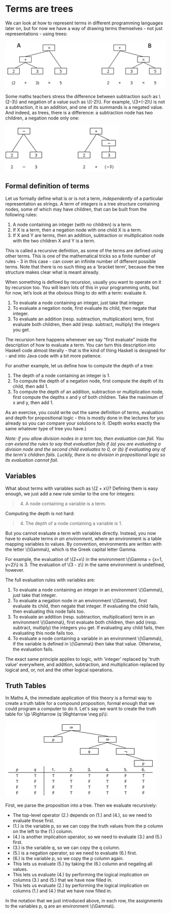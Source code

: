 # Terms are trees

We can look at how to represent terms in different programming languages later on, but for now we have a way of drawing terms themselves - not just representations - using trees:

![tree representation of two terms](../images/termtrees.png)

Some maths teachers stress the difference between subtraction such as \\(2-3\\) and negation of a value such as \\((-2)\\). For example, \\(3+(-2)\\) is not a subtraction, it is an addition, and one of its summands is a negated value. And indeed, as trees, there is a difference: a subtraction node has two children, a negation node only one:

![trees for negation and subtraction](../images/negsubtree.png)

## Formal definition of terms

Let us formally define what is or is not a term, _independently_ of a particular representation as strings. A term of integers is a tree structure containing nodes, some of which may have children, that can be built from the following rules:

  1. A node containing an integer (with no children) is a term.
  2. If X is a term, then a negation node with one child X is a term.
  3. If X and Y are terms, then an addition, subtraction or multiplication node with the two children X and Y is a term.

This is called a recursive definition, as some of the terms are defined using other terms. This is one of the mathematical tricks so a finite number of rules - 3 in this case - can cover an infinite number of different possible terms. Note that there is no such thing as a 'bracket term', because the tree structure makes clear what is meant already.

When something is defined by recursion, usually you want to operate on it by recursion too. You will learn lots of this in your programming units, but for now, let’s look at the obvious thing to do with a term: evaluate it. 

  1. To evaluate a node containing an integer, just take that integer.
  2. To evaluate a negation node, first evaluate its child, then negate that integer.
  3. To evaluate an addition (resp. subtraction, multiplication) term, first evaluate both children, then add (resp. subtract, multiply) the integers you get.

The recursion here happens whenever we say "first evaluate" inside the description of how to evaluate a term. You can turn this description into Haskell code almost literally - that is the kind of thing Haskell is designed for - and into Java code with a bit more patience.

For another example, let us define how to compute the depth of a tree:

  1. The depth of a node containing an integer is 1.
  2. To compute the depth of a negation node, first compute the depth of its child, then add 1.
  3. To compute the depth of an addition, subtraction or multiplication node, first compute the depths x and y of both children. Take the maximum of x and y, then add 1.

As an exercise, you could write out the same definition of terms, evaluation and depth for propositional logic - this is mostly done in the lectures for you already so you can compare your solutions to it. (Depth works exactly the same whatever type of tree you have.)

_Note: if you allow division nodes in a term too, then evaluation can fail. You can extend the rules to say that evaluation fails if (a) you are evaluating a division node and the second child evaluates to 0, or (b) if evaluating any of the term's children fails. Luckily, there is no division in propositional logic so its evaluation cannot fail._

## Variables

What about terms with variables such as \\(2 + x\\)? Defining them is easy enough, we just add a new rule similar to the one for integers:

> 4. A node containing a variable is a term.

Computing the depth is not hard:

> 4. The depth of a node containing a variable is 1.

But you cannot evaluate a term with variables directly. Instead, you now have to evaluate terms _in an environment_, where an environment is a table mapping variables to values. By convention, environments are written with the letter \\(\Gamma\\), which is the Greek capital letter Gamma.

For example, the evaluation of \\(2+x\\) in the environment \\(\Gamma = \{x=1, y=2\}\\) is 3. The evaluation of \\(3 - z\\) in the same environment is undefined, however.

The full evaluation rules with variables are:

  1. To evaluate a node containing an integer in an environment \\(\Gamma\\), just take that integer.
  2. To evaluate a negation node in an environment \\(\Gamma\\), first evaluate its child, then negate that integer. If evaluating the child fails, then evaluating this node fails too.
  3. To evaluate an addition (resp. subtraction, multiplication) term in an environment \\(\Gamma\\), first evaluate both children, then add (resp. subtract, multiply) the integers you get. If evaluating any child fails, then evaluating this node fails too.
  4. To evaluate a node containing a variable in an environment \\(\Gamma\\), if the variable is defined in \\(\Gamma\\) then take that value. Otherwise, the evaluation fails.

The exact same principle applies to logic, with 'integer' replaced by 'truth value' everywhere, and addition, subtraction, and multiplication replaced by logical and, or, not and the other logical operations.


## Truth Tables

In Maths A, the immediate application of this theory is a formal way to create a truth table for a compound proposition, formal enough that we could program a computer to do it. Let's say we want to create the truth table for \\(p \Rightarrow (q \Rightarrow \neg p)\\):

![truth table for compound proposition](../images/compound_tt.png)

First, we parse the proposition into a tree. Then we evaluate recursively:

  - The top-level operator (2.) depends on (1.) and (4.), so we need to evaluate those first.
  - (1.) is the variable p, so we can copy the truth values from the p column on the left to the (1.) column.
  - (4.) is another implication operator, so we need to evaluate (3.) and (5.) first.
  - (3.) is the variable q, so we can copy the q column.
  - (5.) is a negation operator, so we need to evaluate (6.) first.
  - (6.) is the variable p, so we copy the p column again.
  - This lets us evaluate (5.) by taking the (6.) column and negating all values.
  - This lets us evaluate (4.) by performing the logical implication on columns (3.) and (5.) that we have now filled in.
  - This lets us evaluate (2.) by performing the logical implication on columns (1.) and (4.) that we have now filled in.

In the notation that we just introduced above, in each row, the assignments to the variables p, q are an environment \\(\Gamma\\).
